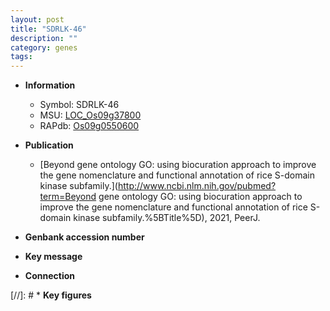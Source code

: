 ```yaml
---
layout: post
title: "SDRLK-46"
description: ""
category: genes
tags: 
---
```


* **Information**  
    + Symbol: SDRLK-46  
    + MSU: [LOC_Os09g37800](http://rice.uga.edu/cgi-bin/ORF_infopage.cgi?orf=LOC_Os09g37800)  
    + RAPdb: [Os09g0550600](https://rapdb.dna.affrc.go.jp/locus/?name=Os09g0550600)  

* **Publication**  
    + [Beyond gene ontology GO: using biocuration approach to improve the gene nomenclature and functional annotation of rice S-domain kinase subfamily.](http://www.ncbi.nlm.nih.gov/pubmed?term=Beyond gene ontology GO: using biocuration approach to improve the gene nomenclature and functional annotation of rice S-domain kinase subfamily.%5BTitle%5D), 2021, PeerJ.

* **Genbank accession number**  

* **Key message**  

* **Connection**  

[//]: # * **Key figures**  


